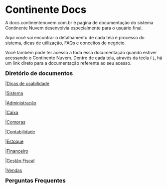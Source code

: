 <font color="black" size="6em"><b>Continente Docs </b></font>

A docs.continentenuvem.com.br é pagina de documentação do sistema Continente Nuvem desenvolvia especialmente para o usuário final. 

Aqui você vai encontrar o detalhamento de cada tela e processo do sistema,  dicas de utilização, FAQs e conceitos de negócio. 

Você também pode ter acesso a toda essa documentação quando estiver acessando o Continente Nuvem. Dentro de cada tela, através da tecla `F1`, há um link direto para a documentação referente ao seu acesso.



<font color="black" size="4em"><b>Diretório de documentos </b></font>



|[Dicas de usabilidade](dicas.md)

|[Sistema](sistema.md)

|[Administração](administracao.md)

|[Caixa](caixa.md)

|[Compras](compras.md)

|[Contabilidade](contabilidade.md)

|[Estoque](estoque.md)

|[Financeiro](financeiro.md)

|[Gestão Fiscal](gestao_fiscal.md)

|[Vendas](vendas.md)





<font color="black" size="4em"> <b>Perguntas Frequentes</b></font>

